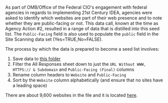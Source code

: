 As part of OMB/Office of the Federal CIO's engagement with federal agencies in regards to implementing 21st Century IDEA, agencies were asked to identify which websites are part of their web presence and to note whether they are public-facing or not.  This data call, known at the time as Agency Action #2, resulted in a range of data that is distilled into this seed list.  The `Public-Facing` field is also used to populate the `public` field in the Site Scanning data set (Yes=TRUE,No=FALSE).  

The process by which the data is prepared to become a seed list involves: 
1. Save data to [this folder](https://drive.google.com/drive/u/1/folders/1GjNBTqG-DmzITN-bviqMvvQGCw-UZcGa)
2. Filter the All Responses sheet down to just the `URL Without WWW, HTTPS:// & Subdomain` and `Public-Facing (Final)` columns
4. Rename column headers to `Website` and `Public-Facing`
5. Sort by the `Website` column alphabetically (and ensure that no sites have a leading space)

There are about 9,600 websites in the file and it is located [here](https://github.com/GSA/federal-website-index/blob/main/data/dataset/omb_idea.csv). 


